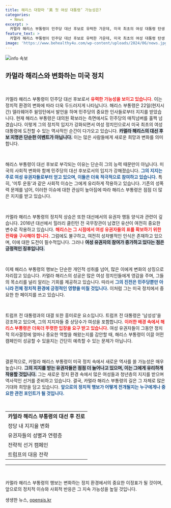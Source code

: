 ```yaml
---
title: 해리스 대항마 ‘美 첫 여성 대통령’ 가능성은?
categories:
  - News
excerpt: >
  카멀라 해리스 부통령이 민주당 대선 후보로 유력한 가운데, 미국 최초의 여성 대통령 탄생 가능성이 커지고 있다. 그녀의 선거 환경은 여성의 권리가 강조되는 가운데, 도널드 트럼프 전 대통령과의 대결이 주목받고 있다. 과연 해리스가 새로운 역사를 쓸 수 있을까?
feature_text: >
  카멀라 해리스 부통령이 민주당 대선 후보로 유력한 가운데, 미국 최초의 여성 대통령 탄생 가능성이 커지고 있다. 그녀의 선거 환경은 여성의 권리가 강조되는 가운데, 도널드 트럼프 전 대통령과의 대결이 주목받고 있다. 과연 해리스가 새로운 역사를 쓸 수 있을까?
image: 'https://www.behealthy4u.com/wp-content/uploads/2024/06/news.jpg'
---
```


<p><img src="https://www.behealthy4u.com/wp-content/uploads/2024/06/news.jpg" alt="info 속보" /></p>

<h2 data-ke-size="size26">카멀라 해리스와 변화하는 미국 정치</h2>

<p data-ke-size="size16">&nbsp;</p>

<p>카멀라 해리스 부통령이 민주당 대선 후보로서 <b><span style="color: #ee2323;">유력한 가능성을 보이고 있습니다.</span></b> 이는 정치적 환경의 변화에 따라 더욱 두드러지게 나타납니다. 해리스 부통령은 22일(현지시간) 델라웨어주 윌밍턴에서 발언을 하며 민주당의 중요한 인사들로부터 지지를 받았습니다. 현재 해리스 부통령은 대의원 확보라는 측면에서도 민주당의 매직넘버를 훌쩍 넘겼습니다. 이렇게 그의 정치적 입지가 강화되면서 여성 정치인으로서 미국 최초의 여성 대통령에 도전할 수 있는 역사적인 순간이 다가오고 있습니다. <b><span style="background-color: #21538527;">카멀라 해리스의 대선 후보 지명은 단순한 이벤트가 아닙니다.</span></b> 이는 많은 사람들에게 새로운 희망과 변화를 의미합니다.</p>

<p data-ke-size="size16">&nbsp;</p>

<p>해리스 부통령이 대선 후보로 부각되는 이유는 단순히 그의 능력 때문만이 아닙니다. 미국의 사회적 변화와 함께 민주당의 대선 후보로서의 입지가 강해졌습니다. <b><span style="color: #1a5490;">그의 지지는 주로 여성 유권자들로부터 얻고 있으며, 이들은 더욱 적극적으로 참여하고 있습니다.</span></b> 특히, '미투 운동'과 같은 사회적 이슈는 그에게 유리하게 작용하고 있습니다. 기존의 성폭력 문제를 넘어, 이러한 이슈에 대한 관심이 높아짐에 따라 해리스 부통령은 점점 더 많은 지지를 받고 있습니다.</p>

<p data-ke-size="size16">&nbsp;</p>

<p>카멀라 해리스 부통령의 정치적 상승은 또한 대선에서의 유권자 행동 양식과 관련이 깊습니다. 2016년 대선에서 힐러리 클린턴 전 국무장관이 남겼던 유산이 여전히 중요한 변수로 작용하고 있습니다. <b><span style="color: #ee2323;">해리스는 그 시점에서 여성 유권자들의 표를 확보하기 위한 전략을 구사해야 합니다.</span></b> 그럼에도 불구하고, 여전히 성차별적인 인식은 존재하고 있으며, 이에 대한 도전이 필수적입니다. 그러나 <b><span style="background-color: #21538527;">여성 유권자의 참여가 증가하고 있다는 점은 긍정적인 징후입니다.</span></b></p>

<p data-ke-size="size16">&nbsp;</p>

<p>이제 해리스 부통령의 행보는 단순한 개인적 성취를 넘어, 많은 이에게 변화의 상징으로 자리잡고 있습니다. 카멀라 해리스의 성공은 많은 여성 정치인들에게 영감을 주며, 그들의 목소리를 널리 알리는 기회를 제공하고 있습니다. 따라서 <b><span style="color: #1a5490;">그의 진전은 민주당뿐만 아니라 전체 정치적 환경에 긍정적인 영향을 미칠 것입니다.</span></b> 이처럼 그는 미국 정치에서 중요한 한 페이지를 쓰고 있습니다.</p>

<p data-ke-size="size16">&nbsp;</p>

<p>트럼프 전 대통령과의 대결 또한 흥미로운 요소입니다. 트럼프 전 대통령은 '남성성'을 강조하고 있으며, 그의 지지자들 중 상당수가 여성을 포함합니다. <b><span style="color: #ee2323;">이러한 배경 속에서 해리스 부통령은 더욱더 뚜렷한 입장을 요구 받고 있습니다.</span></b> 여성 유권자들이 그동안 정치적 의사결정에 얼마나 중요한 역할을 해왔는지를 감안할 때, 해리스 부통령이 이끌 어떤 캠페인이 성공할 수 있을지는 간단히 예측할 수 있는 문제가 아닙니다.</p>

<p data-ke-size="size16">&nbsp;</p>

<p>결론적으로, 카멀라 해리스 부통령이 미국 정치 속에서 새로운 역사를 쓸 가능성은 매우 높습니다. <b><span style="background-color: #21538527;">그의 지지를 받는 유권자들은 점점 더 늘어나고 있으며, 이는 그에게 유리하게 작용할 것입니다.</span></b> 그는 새로운 정치 환경 속에서 많은 여성들과 청년층의 지지를 받으며 역사적인 선거를 준비하고 있습니다. 결국, 카멀라 해리스 부통령의 길은 그 자체로 많은 기대와 희망을 담고 있습니다. <b><span style="color: #1a5490;">앞으로의 정치적 행보가 어떻게 전개될지는 누구에게나 중요한 관전 포인트가 될 것입니다.</span></b></p>

<p data-ke-size="size16">&nbsp;</p>

<table style="width: 100%;">
<tr>
<td style="text-align: center; height: 17px;"><b>카멀라 해리스 부통령의 대선 후 진로</b></td>
</tr>
<tr>
<td style="height: 17px;">정당 내 지지율 변화</td>
</tr>
<tr>
<td style="height: 17px;">유권자들의 성별과 연령층</td>
</tr>
<tr>
<td style="height: 17px;">전략적 선거 캠페인</td>
</tr>
<tr>
<td style="height: 17px;">트럼프의 대응 전략</td>
</tr>
</table>

<hr>

<p data-ke-size="size16">&nbsp;</p>

<p>카멀라 해리스 부통령의 행보는 변화하는 정치 환경에서의 중요한 이정표가 될 것이며, 앞으로의 정치적 이슈와 사회적 반응은 그 지속 가능성을 높일 것입니다.</p>
생생한 뉴스, <a href="https://opensis.kr" rel="dofollow">opensis.kr</a>


